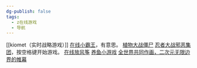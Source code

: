 ```yaml
---
dg-publish: false
tags:
  - z在线游戏
  - 导航
---
```


[[kiomet（实时战略游戏）]]
[在线小霸王](https://nes.heheda.top/)，有意思。
[植物大战僵尸](http://pvz.56wan.com/)
[忍者大战邪恶集团](https://js13kgames.com/games/ninja-vs-evilcorp/index.html)，按空格键开始游戏。
[在线放风筝](http://fangfengzheng.top/)
[养鱼小游戏](https://goldfishies.com/)
[全世界共同作画，二次元无限边界的帷幕](https://everyonedraw.com/1/0/0)



